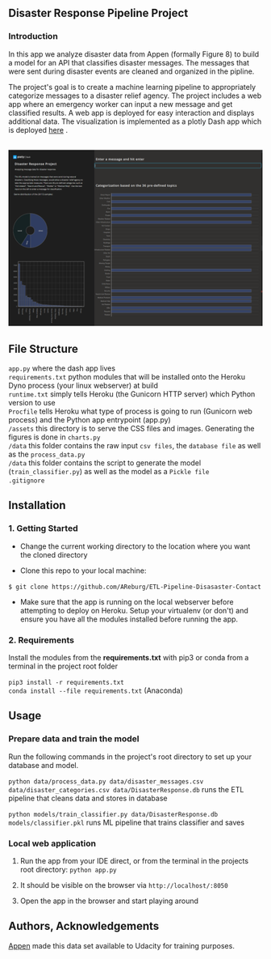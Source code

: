 ## Disaster Response Pipeline Project

### Introduction
In this app we analyze disaster data from Appen (formally Figure 8) to build a model for an API that classifies disaster 
messages.
The messages that were sent during disaster events are cleaned and organized in the pipline.

The project's goal is to create a machine learning pipeline to appropriately categorize messages to a disaster relief agency.
The project includes a web app where an emergency worker can input a new message and get classified results. 
A web app is deployed for easy interaction and displays additional data. The visualization is implemented as a 
plotly Dash app which is deployed [here](https://disaster-response-project.herokuapp.com/)
.<br><br>

<img src="img/dash-app-screenshot.PNG" alt="Deployed dash app" width="1000"/>


## File Structure

`app.py` where the dash app lives <br>
`requirements.txt` python modules that will be installed onto the Heroku Dyno process (your linux webserver) at build <br>
`runtime.txt` simply tells Heroku (the Gunicorn HTTP server) which Python version to use <br>
`Procfile` tells Heroku what type of process is going to run (Gunicorn web process) and the Python app entrypoint (app.py) <br>
`/assets` this directory is to serve the CSS files and images. Generating the figures is done in `charts.py` <br>
`/data` this folder contains the raw input `csv files`, the `database file` as well as the `process_data.py` <br>
`/data` this folder contains the script to generate the model (`train_classifier.py`) as well as the model as a `Pickle file` <br>
`.gitignore`<br>


## Installation

### 1. Getting Started

- Change the current working directory to the location where you want the cloned directory

- Clone this repo to your local machine:

`$ git clone https://github.com/AReburg/ETL-Pipeline-Disasaster-Contact`
- Make sure that the app is running on the local webserver before attempting to deploy on Heroku.
Setup your virtualenv (or don't) and ensure you have all the modules installed before running the app. 


### 2. Requirements
Install the modules from the **requirements.txt** with pip3 or conda from a terminal in the project root folder

`pip3 install -r requirements.txt` <br>
`conda install --file requirements.txt` (Anaconda)
<br>

## Usage
### Prepare data and train the model

Run the following commands in the project's root directory to set up your database and model.

`python data/process_data.py data/disaster_messages.csv data/disaster_categories.csv data/DisasterResponse.db` runs the ETL pipeline that cleans data and stores in database

`python models/train_classifier.py data/DisasterResponse.db models/classifier.pkl` runs ML pipeline that trains classifier and saves

### Local web application
1. Run the app from your IDE direct, or from the terminal in the projects root directory: `python app.py`

2. It should be visible on the browser via `http://localhost/:8050`

4. Open the app in the browser and start playing around

## Authors, Acknowledgements
[Appen](https://appen.com/) made this data set available to Udacity for training purposes.